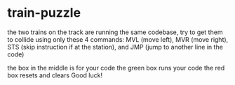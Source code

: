 # train-puzzle
the two trains on the track are running the same codebase, try to get them to collide using only these 4 commands: MVL (move left), MVR (move right), STS (skip instruction if at the station), and JMP (jump to another line in the code)

the box in the middle is for your code
the green box runs your code
the red box resets and clears
Good luck!
